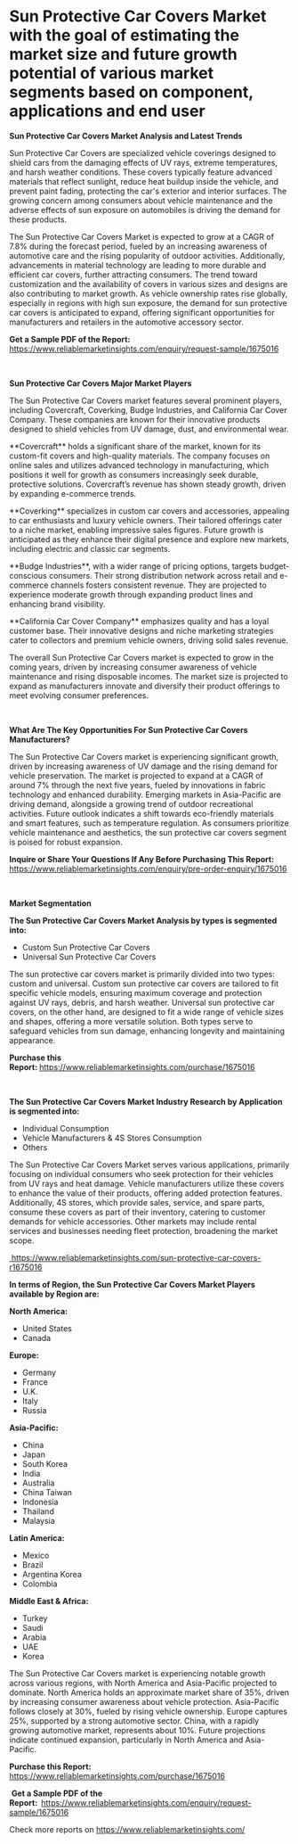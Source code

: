 <p><h1>Sun Protective Car Covers Market with the goal of estimating the market size and future growth potential of various market segments based on component, applications and end user</h1></p><p><strong>Sun Protective Car Covers Market Analysis and Latest Trends</strong></p>
<p><p>Sun Protective Car Covers are specialized vehicle coverings designed to shield cars from the damaging effects of UV rays, extreme temperatures, and harsh weather conditions. These covers typically feature advanced materials that reflect sunlight, reduce heat buildup inside the vehicle, and prevent paint fading, protecting the car's exterior and interior surfaces. The growing concern among consumers about vehicle maintenance and the adverse effects of sun exposure on automobiles is driving the demand for these products.</p><p>The Sun Protective Car Covers Market is expected to grow at a CAGR of 7.8% during the forecast period, fueled by an increasing awareness of automotive care and the rising popularity of outdoor activities. Additionally, advancements in material technology are leading to more durable and efficient car covers, further attracting consumers. The trend toward customization and the availability of covers in various sizes and designs are also contributing to market growth. As vehicle ownership rates rise globally, especially in regions with high sun exposure, the demand for sun protective car covers is anticipated to expand, offering significant opportunities for manufacturers and retailers in the automotive accessory sector.</p></p>
<p><strong>Get a Sample PDF of the Report:&nbsp;</strong> <a href="https://www.reliablemarketinsights.com/enquiry/request-sample/1675016?utm_campaign=2221&utm_medium=2&utm_source=Github&utm_content=ia&utm_term=25032025&utm_id=sun-protective-car-covers">https://www.reliablemarketinsights.com/enquiry/request-sample/1675016</a></p>
<p>&nbsp;</p>
<p><strong>Sun Protective Car Covers Major Market Players</strong></p>
<p><p>The Sun Protective Car Covers market features several prominent players, including Covercraft, Coverking, Budge Industries, and California Car Cover Company. These companies are known for their innovative products designed to shield vehicles from UV damage, dust, and environmental wear.</p><p>**Covercraft** holds a significant share of the market, known for its custom-fit covers and high-quality materials. The company focuses on online sales and utilizes advanced technology in manufacturing, which positions it well for growth as consumers increasingly seek durable, protective solutions. Covercraft’s revenue has shown steady growth, driven by expanding e-commerce trends.</p><p>**Coverking** specializes in custom car covers and accessories, appealing to car enthusiasts and luxury vehicle owners. Their tailored offerings cater to a niche market, enabling impressive sales figures. Future growth is anticipated as they enhance their digital presence and explore new markets, including electric and classic car segments.</p><p>**Budge Industries**, with a wider range of pricing options, targets budget-conscious consumers. Their strong distribution network across retail and e-commerce channels fosters consistent revenue. They are projected to experience moderate growth through expanding product lines and enhancing brand visibility.</p><p>**California Car Cover Company** emphasizes quality and has a loyal customer base. Their innovative designs and niche marketing strategies cater to collectors and premium vehicle owners, driving solid sales revenue.</p><p>The overall Sun Protective Car Covers market is expected to grow in the coming years, driven by increasing consumer awareness of vehicle maintenance and rising disposable incomes. The market size is projected to expand as manufacturers innovate and diversify their product offerings to meet evolving consumer preferences.</p></p>
<p>&nbsp;</p>
<p><strong>What Are The Key Opportunities For Sun Protective Car Covers Manufacturers?</strong></p>
<p><p>The Sun Protective Car Covers market is experiencing significant growth, driven by increasing awareness of UV damage and the rising demand for vehicle preservation. The market is projected to expand at a CAGR of around 7% through the next five years, fueled by innovations in fabric technology and enhanced durability. Emerging markets in Asia-Pacific are driving demand, alongside a growing trend of outdoor recreational activities. Future outlook indicates a shift towards eco-friendly materials and smart features, such as temperature regulation. As consumers prioritize vehicle maintenance and aesthetics, the sun protective car covers segment is poised for robust expansion.</p></p>
<p><strong>Inquire or Share Your Questions If Any Before Purchasing This Report:</strong> <a href="https://www.reliablemarketinsights.com/enquiry/pre-order-enquiry/1675016?utm_campaign=2221&utm_medium=2&utm_source=Github&utm_content=ia&utm_term=25032025&utm_id=sun-protective-car-covers">https://www.reliablemarketinsights.com/enquiry/pre-order-enquiry/1675016</a></p>
<p>&nbsp;</p>
<p><strong>Market Segmentation</strong></p>
<p><strong>The Sun Protective Car Covers Market Analysis by types is segmented into:</strong></p>
<p><ul><li>Custom Sun Protective Car Covers</li><li>Universal Sun Protective Car Covers</li></ul></p>
<p><p>The sun protective car covers market is primarily divided into two types: custom and universal. Custom sun protective car covers are tailored to fit specific vehicle models, ensuring maximum coverage and protection against UV rays, debris, and harsh weather. Universal sun protective car covers, on the other hand, are designed to fit a wide range of vehicle sizes and shapes, offering a more versatile solution. Both types serve to safeguard vehicles from sun damage, enhancing longevity and maintaining appearance.</p></p>
<p><strong>Purchase this Report:&nbsp;</strong><a href="https://www.reliablemarketinsights.com/purchase/1675016?utm_campaign=2221&utm_medium=2&utm_source=Github&utm_content=ia&utm_term=25032025&utm_id=sun-protective-car-covers">https://www.reliablemarketinsights.com/purchase/1675016</a></p>
<p>&nbsp;</p>
<p><strong>The Sun Protective Car Covers Market Industry Research by Application is segmented into:</strong></p>
<p><ul><li>Individual Consumption</li><li>Vehicle Manufacturers & 4S Stores Consumption</li><li>Others</li></ul></p>
<p><p>The Sun Protective Car Covers Market serves various applications, primarily focusing on individual consumers who seek protection for their vehicles from UV rays and heat damage. Vehicle manufacturers utilize these covers to enhance the value of their products, offering added protection features. Additionally, 4S stores, which provide sales, service, and spare parts, consume these covers as part of their inventory, catering to customer demands for vehicle accessories. Other markets may include rental services and businesses needing fleet protection, broadening the market scope.</p></p>
<p><a href="https://www.reliablemarketinsights.com/sun-protective-car-covers-r1675016?utm_campaign=2221&utm_medium=2&utm_source=Github&utm_content=ia&utm_term=25032025&utm_id=sun-protective-car-covers">&nbsp;https://www.reliablemarketinsights.com/sun-protective-car-covers-r1675016</a></p>
<p><strong>In terms of Region, the Sun Protective Car Covers Market Players available by Region are:</strong></p>
<p>
    <p> <strong> North America: </strong>
        <ul>
            <li>United States</li>
            <li>Canada</li>
        </ul>
        </p> 
    <p> <strong> Europe: </strong>
        <ul>
            <li>Germany</li>
            <li>France</li>
            <li>U.K.</li>
            <li>Italy</li>
            <li>Russia</li>
        </ul>
        </p> 
    <p> <strong> Asia-Pacific: </strong>
        <ul>
            <li>China</li>
            <li>Japan</li>
            <li>South Korea</li>
            <li>India</li>
            <li>Australia</li>
            <li>China Taiwan</li>
            <li>Indonesia</li>
            <li>Thailand</li>
            <li>Malaysia</li>
        </ul>
        </p> 
    <p> <strong> Latin America: </strong>
        <ul>
            <li>Mexico</li>
            <li>Brazil</li>
            <li>Argentina Korea</li>
            <li>Colombia</li>
        </ul>
        </p> 
    <p> <strong> Middle East & Africa: </strong>
        <ul>
            <li>Turkey</li>
            <li>Saudi</li>
            <li>Arabia</li>
            <li>UAE</li>
            <li>Korea</li>
        </ul>
    </p>
    </p>
<p><p>The Sun Protective Car Covers market is experiencing notable growth across various regions, with North America and Asia-Pacific projected to dominate. North America holds an approximate market share of 35%, driven by increasing consumer awareness about vehicle protection. Asia-Pacific follows closely at 30%, fueled by rising vehicle ownership. Europe captures 25%, supported by a strong automotive sector. China, with a rapidly growing automotive market, represents about 10%. Future projections indicate continued expansion, particularly in North America and Asia-Pacific.</p></p>
<p><strong>Purchase this Report: </strong><a href="https://www.reliablemarketinsights.com/purchase/1675016?utm_campaign=2221&utm_medium=2&utm_source=Github&utm_content=ia&utm_term=25032025&utm_id=sun-protective-car-covers">https://www.reliablemarketinsights.com/purchase/1675016</a></p>
<p>&nbsp;<strong>Get a Sample PDF of the Report:&nbsp;&nbsp;</strong><a href="https://www.reliablemarketinsights.com/enquiry/request-sample/1675016?utm_campaign=2221&utm_medium=2&utm_source=Github&utm_content=ia&utm_term=25032025&utm_id=sun-protective-car-covers">https://www.reliablemarketinsights.com/enquiry/request-sample/1675016</a></p>
<p><strong></strong></p>
<p>Check more reports on <a href="https://www.reliablemarketinsights.com/?utm_campaign=2221&utm_medium=2&utm_source=Github&utm_content=ia&utm_term=25032025&utm_id=sun-protective-car-covers">https://www.reliablemarketinsights.com/</a></p>